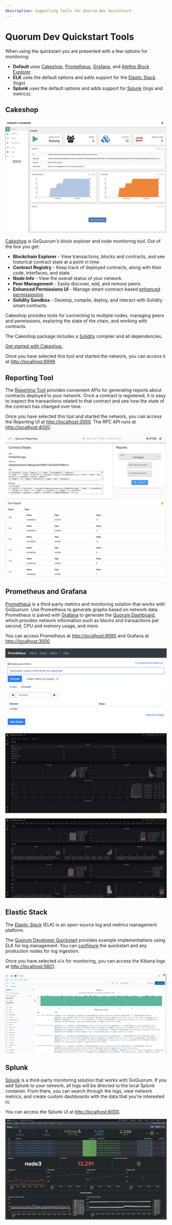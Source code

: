 ```yaml
---
description: Supporting tools for Quorum Dev Quickstart
---
```


# Quorum Dev Quickstart Tools

When using the quickstart you are presented with a few options for monitoring:

* **Default** uses [Cakeshop](#cakeshop), [Prometheus](#prometheus-and-grafana), [Grafana](#prometheus-and-grafana), and
  [Alethio Block Explorer](https://github.com/Alethio/ethereum-lite-explorer).
* **ELK** uses the default options and adds support for the [Elastic Stack](#elastic-stack) (logs).
* **Splunk** uses the default options and adds support for [Splunk](#splunk) (logs and metrics).

## Cakeshop

![Cakeshop](../../images/console.png)

[Cakeshop](https://github.com/ConsenSys/cakeshop) is GoQuorum's block explorer and node monitoring tool.
Out of the box you get:

* **Blockchain Explorer** - View transactions, blocks and contracts, and see historical contract state at a point in time.
* **Contract Registry** - Keep track of deployed contracts, along with their code, interfaces, and state.
* **Node Info** - View the overall status of your network.
* **Peer Management** - Easily discover, add, and remove peers.
* **Enhanced Permissions UI** - Manage smart-contract-based [enhanced permissioning](../../Concepts/Permissioning/Enhanced/EnhancedPermissionsOverview.md).
* **Solidity Sandbox** - Develop, compile, deploy, and interact with Solidity smart contracts.

Cakeshop provides tools for connecting to multiple nodes, managing peers and permissions, exploring the state of the chain,
and working with contracts.

The Cakeshop package includes a [Solidity](https://solidity.readthedocs.org/en/latest/) compiler and all dependencies.

[Get started with Cakeshop.](../../Reference/Cakeshop/GettingStarted.md)

Once you have selected this tool and started the network, you can access it at [http://localhost:8999](http://localhost:8999).

## Reporting Tool

The [Reporting Tool](https://github.com/ConsenSys/quorum-reporting) provides convenient APIs for generating reports
about contracts deployed to your network.
Once a contract is registered, it is easy to inspect the transactions related to that contract and see how the state of
the contract has changed over time.

Once you have selected this tool and started the network, you can access the Reporting UI at
[http://localhost:3000](http://localhost:3000).
The RPC API runs at [http://localhost:4000](http://localhost:4000).

![Reporting Tool](../../images/reporting2.png)

## Prometheus and Grafana

[Prometheus](https://prometheus.io) is a third-party metrics and monitoring solution that works with GoQuorum.
Use Prometheus to generate graphs based on network data.
Prometheus is paired with [Grafana](https://grafana.com/) to generate the [Quorum Dashboard](https://grafana.com/grafana/dashboards/14360),
which provides network information such as blocks and transactions per second, CPU and memory usage, and more.

You can access Prometheus at [http://localhost:9090](http://localhost:9090) and Grafana at [http://localhost:3000](http://localhost:3000)

![Prometheus](../../images/prometheus.png)

![Grafana system, network and chain infos screenshot](../../images/dashboard_grafana_1.png)

![Grafana detailed chain infos screenshot](../../images/dashboard_grafana_2.png)

## Elastic Stack

The [Elastic Stack](https://www.elastic.co/what-is/elk-stack) (ELK) is an open-source log and metrics management platform.

The [Quorum Developer Quickstart](https://github.com/ConsenSys/quorum-dev-quickstart) provides example implementations
using ELK for log management.
You can [configure](../../HowTo/Monitor/Elastic-Stack.md) the quickstart and any production nodes for log ingestion.

Once you have selected `elk` for monitoring, you can access the Kibana logs at [http://localhost:5601](http://localhost:5601).

![Kibana](../../images/KibanaQuickstart.png)

## Splunk

[Splunk](https://splunkbase.splunk.com/app/4866/#/details) is a third-party monitoring solution that works with GoQuorum.
If you add Splunk to your network, all logs will be directed to the local Splunk container.
From there, you can search through the logs, view network metrics, and create custom dashboards with the data that you're interested in.

You can access the Splunk UI at [http://localhost:8000](http://localhost:8000).

![Splunk](../../images/splunk.png)
